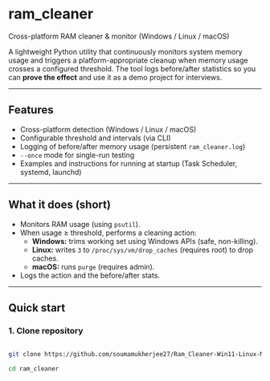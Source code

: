 # ram_cleaner

Cross-platform RAM cleaner & monitor (Windows / Linux / macOS)

A lightweight Python utility that continuously monitors system memory usage and triggers a platform-appropriate cleanup when memory usage crosses a configured threshold. The tool logs before/after statistics so you can **prove the effect** and use it as a demo project for interviews.

---

## Features
- Cross-platform detection (Windows / Linux / macOS)
- Configurable threshold and intervals (via CLI)
- Logging of before/after memory usage (persistent `ram_cleaner.log`)
- `--once` mode for single-run testing
- Examples and instructions for running at startup (Task Scheduler, systemd, launchd)

---

## What it does (short)
- Monitors RAM usage (using `psutil`).
- When usage ≥ threshold, performs a cleaning action:
  - **Windows:** trims working set using Windows APIs (safe, non-killing).
  - **Linux:** writes `3` to `/proc/sys/vm/drop_caches` (requires root) to drop caches.
  - **macOS:** runs `purge` (requires admin).
- Logs the action and the before/after stats.

---

## Quick start

### 1. Clone repository
```bash

git clone https://github.com/soumamukherjee27/Ram_Cleaner-Win11-Linux-Mac-OS.git

cd ram_cleaner
